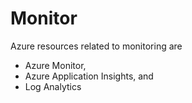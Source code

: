 # Monitor
Azure resources related to monitoring are 
- Azure Monitor, 
- Azure Application Insights, and 
- Log Analytics
